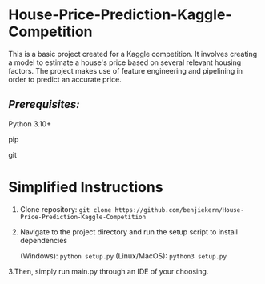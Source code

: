 # House-Price-Prediction-Kaggle-Competition

This is a basic project created for a Kaggle competition. It involves creating a model to estimate a house's price based on several relevant housing factors. The project makes use of feature engineering and pipelining in order to predict an accurate price. 

## *Prerequisites:* 

Python 3.10+

pip

git


# Simplified Instructions
1. Clone repository: `git clone https://github.com/benjiekern/House-Price-Prediction-Kaggle-Competition`
2. Navigate to the project directory and run the setup script to install dependencies
  
   (Windows): `python setup.py`
   (Linux/MacOS): `python3 setup.py`

3.Then, simply run main.py through an IDE of your choosing.
